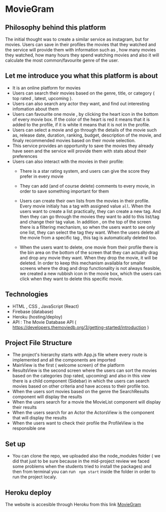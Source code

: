 # MovieGram #

## Philosophy behind this platform
The initial thought was to create a similar service as instagram, but for movies. Users can save in their profiles the movies that they watched and the service will provide them with information such as , how many movies they watched, how many hours they spend watching movies and also it will calculate the most common/favourite genre of the user. 

## Let me introduce you what this platform is about

* It is an online platform for movies
* Users can search their movies based on the genre, title, or category ( top rated , latest, upcoming ). 
* Users can also search any actor they want, and find out interesting infomation about them 
* Users can favourite one movie , by clicking the heart icon in the bottom of every movie box. If the color of the heart is red it means that it is added to the profile, if it is white it means that it is not in the profile. 
* Users can select a movie and go through the details of the movie such as, release date, duration, ranking, budget, description of the movie, and finaly recommended movies based on their movie selection.
* This service provides an opportunity  to save the movies they already have seen and the service will provide them with stats about their preferences
* Users can also interact with the movies in their profile:
    *   There is a star rating system, and users can give the score they prefer in every movie

    *   They can add (and of course delete) comments to every movie, in order to save something important for them 

    * Users can create their own lists from the movies in their profile. Every movie initialy has a tag with assigned value `all`. When the users want to create a list practically, they can create a new tag. And then they can go through the movies they want to add to this list/tag and change their tag value. In addition , on the top of the screen there is a filtering mechanism, so when the users want to see only one list, they can select the tag they want. When the users delete all the movie from a specific tag , this tag is automatically deleted too.
  

    *   When the users want to delete, one movie from their profile there is the bin area on the bottom of the         screen that they can actually drag and drop any movie they want. When they drop the movie, it will be           deleted. In order to keep this mechanism availabla for smaller screens where the drag and drop functionality is  not always feasible, we created a new rubbish icon in the movie box, which the users can click when they   want to delete this specific movie.

## Technologies 
* HTML , CSS , JavaScript (React)
* Firebase (database)
* Heroku (hosting/deploy)
* API : The Movie Database API ( https://developers.themoviedb.org/3/getting-started/introduction )

## Project File Structure
* The project's hierarchy starts with App.js file where every route is implemented and all the components are imported
* MainView is the first ( welcome screen) of the platform
* ResultsView is the second screen where the users can sort the movies based on the categories (top rated, upcoming) and also in this view there is a child component (Sidebar) in which the users can search movies based on other criteria and have access to their profile too.
* When the users sort movies based on the genre  the SearchResults component will display the results
* When the users search for a movie the MovieList component will display their results
* When the users search for an Actor the ActorsView is the component that will display the results
* When the users want to check their profile the ProfileView is the responsible one

## Set up
 * You can clone the repo, we uploaded also the node_modules folder ( we did that just to be sure because in the mid-project review we faced some problems when the students tried to install the packages) and then from terminal you can run ` npm start` inside the folder in order to run the project localy.

## Heroku deploy 
The website is accesible through Heroku from this link 
[MovieGram](https://instamovies.herokuapp.com/)






